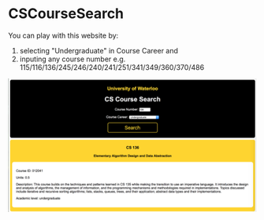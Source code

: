 # CSCourseSearch
You can play with this website by:
1. selecting "Undergraduate" in Course Career and
2. inputing any course number e.g. 115/116/136/245/246/240/241/251/341/349/360/370/486

![alt text](sample.jpg)
